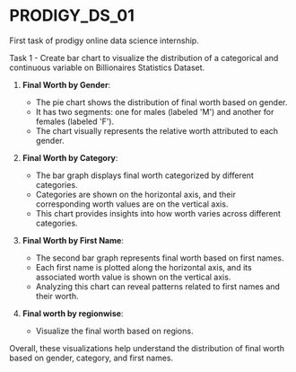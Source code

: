 # PRODIGY_DS_01
 First task of prodigy online data science internship.

 Task 1 - Create bar chart to visualize the distribution of a categorical and continuous variable on Billionaires Statistics Dataset.

1. **Final Worth by Gender**:
   - The pie chart shows the distribution of final worth based on gender.
   - It has two segments: one for males (labeled 'M') and another for females (labeled 'F').
   - The chart visually represents the relative worth attributed to each gender.

2. **Final Worth by Category**:
   - The bar graph displays final worth categorized by different categories.
   - Categories are shown on the horizontal axis, and their corresponding worth values are on the vertical axis.
   - This chart provides insights into how worth varies across different categories.

3. **Final Worth by First Name**:
   - The second bar graph represents final worth based on first names.
   - Each first name is plotted along the horizontal axis, and its associated worth value is shown on the vertical axis.
   - Analyzing this chart can reveal patterns related to first names and their worth.

4. **Final worth by regionwise**:
   - Visualize the final worth based on regions.

Overall, these visualizations help understand the distribution of final worth based on gender, category, and first names. 
